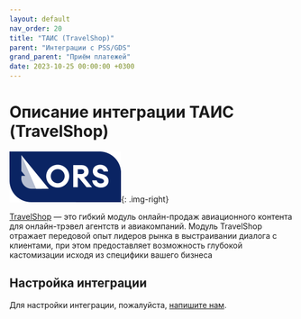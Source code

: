```yaml
---
layout: default
nav_order: 20
title: "ТАИС (TravelShop)"
parent: "Интеграции с PSS/GDS"
grand_parent: "Приём платежей"
date: 2023-10-25 00:00:00 +0300
---
```


# Описание интеграции ТАИС (TravelShop)

![ТАИС - TravelShop](/assets/images/pss/ors.svg){: .img-right}

[TravelShop](https://ors.aero/travelshop) — это гибкий модуль онлайн-продаж авиационного контента для онлайн-трэвел
агентств и авиакомпаний. Модуль TravelShop отражает передовой опыт лидеров рынка в выстраивании диалога с клиентами,
при этом предоставляет возможность глубокой кастомизации исходя из специфики вашего бизнеса

## Настройка интеграции

Для настройки интеграции, пожалуйста, [напишите нам](https://www.invoicebox.ru/ru/contacts/feedback.html).
